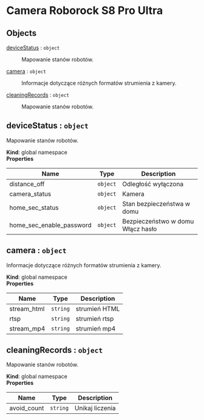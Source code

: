 # Camera Roborock S8 Pro Ultra

## Objects

<dl>
<dt><a href="#deviceStatus">deviceStatus</a> : <code>object</code></dt>
<dd><p>Mapowanie stanów robotów.</p>
</dd>
<dt><a href="#camera">camera</a> : <code>object</code></dt>
<dd><p>Informacje dotyczące różnych formatów strumienia z kamery.</p>
</dd>
<dt><a href="#cleaningRecords">cleaningRecords</a> : <code>object</code></dt>
<dd><p>Mapowanie stanów robotów.</p>
</dd>
</dl>

<a name="deviceStatus"></a>

## deviceStatus : <code>object</code>
Mapowanie stanów robotów.

**Kind**: global namespace  
**Properties**

| Name | Type | Description |
| --- | --- | --- |
| distance_off | <code>object</code> | Odległość wyłączona |
| camera_status | <code>object</code> | Kamera |
| home_sec_status | <code>object</code> | Stan bezpieczeństwa w domu |
| home_sec_enable_password | <code>object</code> | Bezpieczeństwo w domu Włącz hasło |

<a name="camera"></a>

## camera : <code>object</code>
Informacje dotyczące różnych formatów strumienia z kamery.

**Kind**: global namespace  
**Properties**

| Name | Type | Description |
| --- | --- | --- |
| stream_html | <code>string</code> | strumień HTML |
| rtsp | <code>string</code> | strumień rtsp |
| stream_mp4 | <code>string</code> | strumień mp4 |

<a name="cleaningRecords"></a>

## cleaningRecords : <code>object</code>
Mapowanie stanów robotów.

**Kind**: global namespace  
**Properties**

| Name | Type | Description |
| --- | --- | --- |
| avoid_count | <code>string</code> | Unikaj liczenia |

